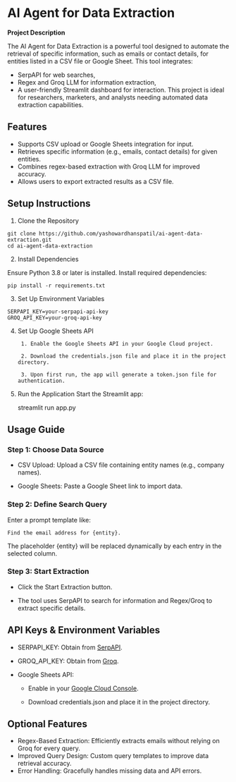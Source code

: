 
# AI Agent for Data Extraction

**Project Description**

The AI Agent for Data Extraction is a powerful tool designed to automate the retrieval of specific information, such as emails or contact details, for entities listed in a CSV file or Google Sheet. This tool integrates:

- SerpAPI for web searches,
- Regex and Groq LLM for information extraction,
- A user-friendly Streamlit dashboard for interaction.
This project is ideal for researchers, marketers, and analysts needing automated data extraction capabilities.


## Features

- Supports CSV upload or Google Sheets integration for input.
- Retrieves specific information (e.g., emails, contact details) for given entities.
- Combines regex-based extraction with Groq LLM for improved accuracy.
- Allows users to export extracted results as a CSV file.
## Setup Instructions
1. Clone the Repository
```
git clone https://github.com/yashowardhanspatil/ai-agent-data-extraction.git
cd ai-agent-data-extraction

```
2. Install Dependencies

Ensure Python 3.8 or later is installed. Install required dependencies:

```
pip install -r requirements.txt
```
3. Set Up Environment Variables
```
SERPAPI_KEY=your-serpapi-api-key
GROQ_API_KEY=your-groq-api-key
```
4. Set Up Google Sheets API

        1. Enable the Google Sheets API in your Google Cloud project.

        2. Download the credentials.json file and place it in the project directory.

        3. Upon first run, the app will generate a token.json file for authentication.

5. Run the Application
Start the Streamlit app:
    
    streamlit run app.py

## Usage Guide
### Step 1: Choose Data Source

- CSV Upload: Upload a CSV file containing entity names (e.g., company names).

- Google Sheets: Paste a Google Sheet link to import data.

### Step 2: Define Search Query

Enter a prompt template like:

    Find the email address for {entity}.

The placeholder {entity} will be replaced dynamically by each entry in the selected column.

### Step 3: Start Extraction

- Click the Start Extraction button.

- The tool uses SerpAPI to search for information and Regex/Groq to extract specific details.


## API Keys & Environment Variables

- SERPAPI_KEY: Obtain from [SerpAPI](https://serpapi.com/).

- GROQ_API_KEY: Obtain from [Groq](https://groq.com/).

- Google Sheets API:

   - Enable in your [Google Cloud Console](https://developers.google.com/workspace/guides/create-project).

  - Download credentials.json and place it in the project directory.
  
## Optional Features

- Regex-Based Extraction: Efficiently extracts emails without relying on Groq for every query.
- Improved Query Design: Custom query templates to improve data retrieval accuracy.
- Error Handling: Gracefully handles missing data and API errors.
